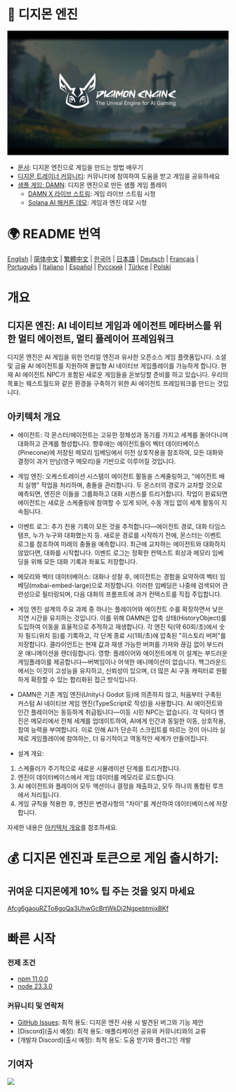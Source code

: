 # 👾 디지몬 엔진

![디지몬 엔진](./assets/digimon-engine.png)
- [문서](https://docs.digimon.tech/digimon): 디지몬 엔진으로 게임을 만드는 방법 배우기
- [디지몬 트레이너 커뮤니티](https://docs.digimon.tech/digimon/community/welcome-aboard-digimon-trainers): 커뮤니티에 참여하여 도움을 받고 게임을 공유하세요
- [샘플 게임: DAMN](https://damn.fun): 디지몬 엔진으로 만든 샘플 게임 플레이
  - [DAMN X 라이브 스트림](https://x.com/damndotfun/live): 게임 라이브 스트림 시청
  - [Solana AI 해커톤 데모](https://www.youtube.com/watch?v=NNQWY-ByZww): 게임과 엔진 데모 시청

# 🌍 README 번역
[English](./README.md) | [简体中文](./README.zh-CN.md) | [繁體中文](./README.zh-TW.md) | [한국어](./README.ko-KR.md) | [日本語](./README.ja-JP.md) | [Deutsch](./README.de-DE.md) | [Français](./README.fr-FR.md) | [Português](./README.pt-BR.md) | [Italiano](./README.it-IT.md) | [Español](./README.es-ES.md) | [Русский](./README.ru-RU.md) | [Türkçe](./README.tr-TR.md) | [Polski](./README.pl-PL.md)

# 개요
## 디지몬 엔진: AI 네이티브 게임과 에이전트 메타버스를 위한 멀티 에이전트, 멀티 플레이어 프레임워크
디지몬 엔진은 AI 게임을 위한 언리얼 엔진과 유사한 오픈소스 게임 플랫폼입니다. 소셜 및 금융 AI 에이전트를 지원하여 몰입형 AI 네이티브 게임플레이를 가능하게 합니다. 현재 AI 에이전트 NPC가 포함된 새로운 게임들을 온보딩할 준비를 하고 있습니다. 우리의 목표는 웨스트월드와 같은 환경을 구축하기 위한 AI 에이전트 프레임워크를 만드는 것입니다.

## 아키텍처 개요

- 에이전트: 각 몬스터/에이전트는 고유한 정체성과 동기를 가지고 세계를 돌아다니며 대화하고 관계를 형성합니다. 향후에는 에이전트들이 벡터 데이터베이스(Pinecone)에 저장된 메모리 임베딩에서 이전 상호작용을 참조하여, 모든 대화와 결정이 과거 만남(영구 메모리)을 기반으로 이루어질 것입니다.

- 게임 엔진: 오케스트레이션 시스템이 에이전트 활동을 스케줄링하고, "에이전트 배치 실행" 작업을 처리하며, 충돌을 관리합니다. 두 몬스터의 경로가 교차할 것으로 예측되면, 엔진은 이들을 그룹화하고 대화 시퀀스를 트리거합니다. 작업이 완료되면 에이전트는 새로운 스케줄링에 참여할 수 있게 되어, 수동 개입 없이 세계 활동이 지속됩니다.

- 이벤트 로그: 추가 전용 기록이 모든 것을 추적합니다—에이전트 경로, 대화 타임스탬프, 누가 누구와 대화했는지 등. 새로운 경로를 시작하기 전에, 몬스터는 이벤트 로그를 참조하여 미래의 충돌을 예측합니다. 최근에 교차하는 에이전트와 대화하지 않았다면, 대화를 시작합니다. 이벤트 로그는 정확한 컨텍스트 회상과 메모리 임베딩을 위해 모든 대화 기록과 좌표도 저장합니다.

- 메모리와 벡터 데이터베이스: 대화나 성찰 후, 에이전트는 경험을 요약하여 벡터 임베딩(mxbai-embed-large)으로 저장합니다. 이러한 임베딩은 나중에 검색되어 관련성으로 필터링되며, 다음 대화의 프롬프트에 과거 컨텍스트를 직접 주입합니다.

- 게임 엔진 설계의 주요 과제 중 하나는 플레이어와 에이전트 수를 확장하면서 낮은 지연 시간을 유지하는 것입니다. 이를 위해 DAMN은 압축 상태(HistoryObject)를 도입하여 이동을 효율적으로 추적하고 재생합니다. 각 엔진 틱(약 60회/초)에서 숫자 필드(위치 등)를 기록하고, 각 단계 종료 시(1회/초)에 압축된 "히스토리 버퍼"를 저장합니다. 클라이언트는 현재 값과 재생 가능한 버퍼를 가져와 끊김 없이 부드러운 애니메이션을 렌더링합니다. 영향: 플레이어와 에이전트에게 이 설계는 부드러운 게임플레이를 제공합니다—버벅임이나 어색한 애니메이션이 없습니다. 백그라운드에서는 이것이 고성능을 유지하고, 신뢰성이 있으며, 더 많은 AI 구동 캐릭터로 원활하게 확장할 수 있는 합리화된 접근 방식입니다.

- DAMN은 기존 게임 엔진(Unity나 Godot 등)에 의존하지 않고, 처음부터 구축된 커스텀 AI 네이티브 게임 엔진(TypeScript로 작성)을 사용합니다. AI 에이전트와 인간 플레이어는 동등하게 취급됩니다—이등 시민 NPC는 없습니다. 각 틱마다 엔진은 메모리에서 전체 세계를 업데이트하여, AI에게 인간과 동일한 이동, 상호작용, 참여 능력을 부여합니다. 이로 인해 AI가 단순히 스크립트를 따르는 것이 아니라 실제로 게임플레이에 참여하는, 더 유기적이고 역동적인 세계가 만들어집니다.

- 설계 개요:
1. 스케줄러가 주기적으로 새로운 시뮬레이션 단계를 트리거합니다.
2. 엔진이 데이터베이스에서 게임 데이터를 메모리로 로드합니다.
3. AI 에이전트와 플레이어 모두 액션이나 결정을 제출하고, 모두 하나의 통합된 루프에서 처리됩니다.
4. 게임 규칙을 적용한 후, 엔진은 변경사항의 "차이"를 계산하여 데이터베이스에 저장합니다.

자세한 내용은 [아키텍처 개요](https://docs.digimon.tech/digimon/digimon-engine/architecture-overview)를 참조하세요.

# 💰 디지몬 엔진과 토큰으로 게임 출시하기:

## 귀여운 디지몬에게 10% 팁 주는 것을 잊지 마세요
[Afcg6gaouRZTo8goQa3UhwGcBrtWkDj2NgpebtmjxBKf](https://solscan.io/account/Afcg6gaouRZTo8goQa3UhwGcBrtWkDj2NgpebtmjxBKf)

# 빠른 시작

### 전제 조건

- [npm 11.0.0](https://www.npmjs.com/get-npm)
- [node 23.3.0](https://nodejs.org/en/download/)

### 커뮤니티 및 연락처

- [GitHub Issues](https://github.com/CohumanSpace/digimon-engine/issues): 최적 용도: 디지몬 엔진 사용 시 발견된 버그와 기능 제안
- [Discord](출시 예정): 최적 용도: 애플리케이션 공유와 커뮤니티와의 교류
- [개발자 Discord](출시 예정): 최적 용도: 도움 받기와 플러그인 개발

## 기여자

<a href="https://github.com/CohumanSpace/digimon-engine/graphs/contributors">
  <img src="https://contrib.rocks/image?repo=CohumanSpace/digimon-engine" />
</a> 